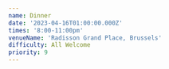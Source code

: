 ```yaml
---
name: Dinner
date: '2023-04-16T01:00:00.000Z'
times: '8:00-11:00pm'
venueName: 'Radisson Grand Place, Brussels'
difficulty: All Welcome
priority: 9
---
```






